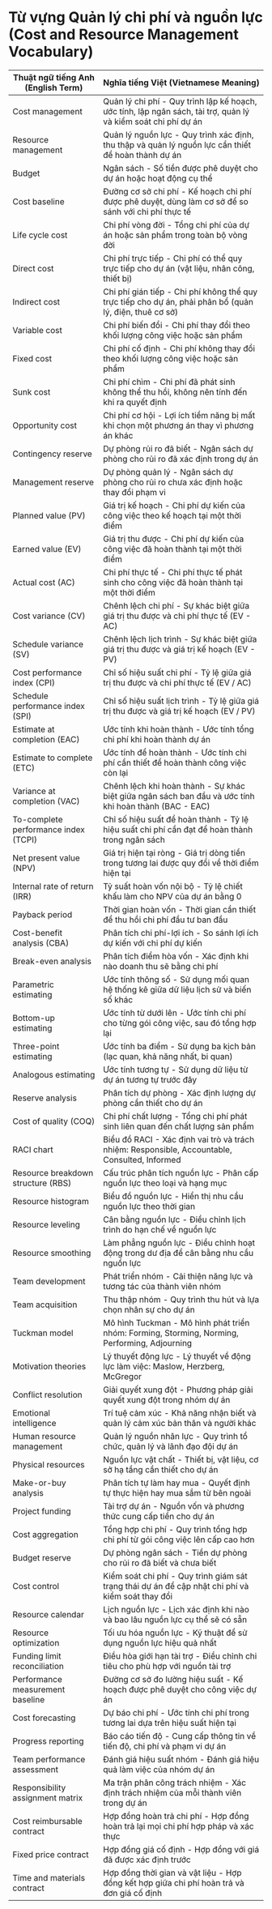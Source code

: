 # Từ vựng Quản lý chi phí và nguồn lực (Cost and Resource Management Vocabulary)

| Thuật ngữ tiếng Anh (English Term) | Nghĩa tiếng Việt (Vietnamese Meaning) |
|-----------------------------------|--------------------------------------|
| Cost management | Quản lý chi phí - Quy trình lập kế hoạch, ước tính, lập ngân sách, tài trợ, quản lý và kiểm soát chi phí dự án |
| Resource management | Quản lý nguồn lực - Quy trình xác định, thu thập và quản lý nguồn lực cần thiết để hoàn thành dự án |
| Budget | Ngân sách - Số tiền được phê duyệt cho dự án hoặc hoạt động cụ thể |
| Cost baseline | Đường cơ sở chi phí - Kế hoạch chi phí được phê duyệt, dùng làm cơ sở để so sánh với chi phí thực tế |
| Life cycle cost | Chi phí vòng đời - Tổng chi phí của dự án hoặc sản phẩm trong toàn bộ vòng đời |
| Direct cost | Chi phí trực tiếp - Chi phí có thể quy trực tiếp cho dự án (vật liệu, nhân công, thiết bị) |
| Indirect cost | Chi phí gián tiếp - Chi phí không thể quy trực tiếp cho dự án, phải phân bổ (quản lý, điện, thuê cơ sở) |
| Variable cost | Chi phí biến đổi - Chi phí thay đổi theo khối lượng công việc hoặc sản phẩm |
| Fixed cost | Chi phí cố định - Chi phí không thay đổi theo khối lượng công việc hoặc sản phẩm |
| Sunk cost | Chi phí chìm - Chi phí đã phát sinh không thể thu hồi, không nên tính đến khi ra quyết định |
| Opportunity cost | Chi phí cơ hội - Lợi ích tiềm năng bị mất khi chọn một phương án thay vì phương án khác |
| Contingency reserve | Dự phòng rủi ro đã biết - Ngân sách dự phòng cho rủi ro đã xác định trong dự án |
| Management reserve | Dự phòng quản lý - Ngân sách dự phòng cho rủi ro chưa xác định hoặc thay đổi phạm vi |
| Planned value (PV) | Giá trị kế hoạch - Chi phí dự kiến của công việc theo kế hoạch tại một thời điểm |
| Earned value (EV) | Giá trị thu được - Chi phí dự kiến của công việc đã hoàn thành tại một thời điểm |
| Actual cost (AC) | Chi phí thực tế - Chi phí thực tế phát sinh cho công việc đã hoàn thành tại một thời điểm |
| Cost variance (CV) | Chênh lệch chi phí - Sự khác biệt giữa giá trị thu được và chi phí thực tế (EV - AC) |
| Schedule variance (SV) | Chênh lệch lịch trình - Sự khác biệt giữa giá trị thu được và giá trị kế hoạch (EV - PV) |
| Cost performance index (CPI) | Chỉ số hiệu suất chi phí - Tỷ lệ giữa giá trị thu được và chi phí thực tế (EV / AC) |
| Schedule performance index (SPI) | Chỉ số hiệu suất lịch trình - Tỷ lệ giữa giá trị thu được và giá trị kế hoạch (EV / PV) |
| Estimate at completion (EAC) | Ước tính khi hoàn thành - Ước tính tổng chi phí khi hoàn thành dự án |
| Estimate to complete (ETC) | Ước tính để hoàn thành - Ước tính chi phí cần thiết để hoàn thành công việc còn lại |
| Variance at completion (VAC) | Chênh lệch khi hoàn thành - Sự khác biệt giữa ngân sách ban đầu và ước tính khi hoàn thành (BAC - EAC) |
| To-complete performance index (TCPI) | Chỉ số hiệu suất để hoàn thành - Tỷ lệ hiệu suất chi phí cần đạt để hoàn thành trong ngân sách |
| Net present value (NPV) | Giá trị hiện tại ròng - Giá trị dòng tiền trong tương lai được quy đổi về thời điểm hiện tại |
| Internal rate of return (IRR) | Tỷ suất hoàn vốn nội bộ - Tỷ lệ chiết khấu làm cho NPV của dự án bằng 0 |
| Payback period | Thời gian hoàn vốn - Thời gian cần thiết để thu hồi chi phí đầu tư ban đầu |
| Cost-benefit analysis (CBA) | Phân tích chi phí-lợi ích - So sánh lợi ích dự kiến với chi phí dự kiến |
| Break-even analysis | Phân tích điểm hòa vốn - Xác định khi nào doanh thu sẽ bằng chi phí |
| Parametric estimating | Ước tính thông số - Sử dụng mối quan hệ thống kê giữa dữ liệu lịch sử và biến số khác |
| Bottom-up estimating | Ước tính từ dưới lên - Ước tính chi phí cho từng gói công việc, sau đó tổng hợp lại |
| Three-point estimating | Ước tính ba điểm - Sử dụng ba kịch bản (lạc quan, khả năng nhất, bi quan) |
| Analogous estimating | Ước tính tương tự - Sử dụng dữ liệu từ dự án tương tự trước đây |
| Reserve analysis | Phân tích dự phòng - Xác định lượng dự phòng cần thiết cho dự án |
| Cost of quality (COQ) | Chi phí chất lượng - Tổng chi phí phát sinh liên quan đến chất lượng sản phẩm |
| RACI chart | Biểu đồ RACI - Xác định vai trò và trách nhiệm: Responsible, Accountable, Consulted, Informed |
| Resource breakdown structure (RBS) | Cấu trúc phân tích nguồn lực - Phân cấp nguồn lực theo loại và hạng mục |
| Resource histogram | Biểu đồ nguồn lực - Hiển thị nhu cầu nguồn lực theo thời gian |
| Resource leveling | Cân bằng nguồn lực - Điều chỉnh lịch trình do hạn chế về nguồn lực |
| Resource smoothing | Làm phẳng nguồn lực - Điều chỉnh hoạt động trong dư địa để cân bằng nhu cầu nguồn lực |
| Team development | Phát triển nhóm - Cải thiện năng lực và tương tác của thành viên nhóm |
| Team acquisition | Thu thập nhóm - Quy trình thu hút và lựa chọn nhân sự cho dự án |
| Tuckman model | Mô hình Tuckman - Mô hình phát triển nhóm: Forming, Storming, Norming, Performing, Adjourning |
| Motivation theories | Lý thuyết động lực - Lý thuyết về động lực làm việc: Maslow, Herzberg, McGregor |
| Conflict resolution | Giải quyết xung đột - Phương pháp giải quyết xung đột trong nhóm dự án |
| Emotional intelligence | Trí tuệ cảm xúc - Khả năng nhận biết và quản lý cảm xúc bản thân và người khác |
| Human resource management | Quản lý nguồn nhân lực - Quy trình tổ chức, quản lý và lãnh đạo đội dự án |
| Physical resources | Nguồn lực vật chất - Thiết bị, vật liệu, cơ sở hạ tầng cần thiết cho dự án |
| Make-or-buy analysis | Phân tích tự làm hay mua - Quyết định tự thực hiện hay mua sắm từ bên ngoài |
| Project funding | Tài trợ dự án - Nguồn vốn và phương thức cung cấp tiền cho dự án |
| Cost aggregation | Tổng hợp chi phí - Quy trình tổng hợp chi phí từ gói công việc lên cấp cao hơn |
| Budget reserve | Dự phòng ngân sách - Tiền dự phòng cho rủi ro đã biết và chưa biết |
| Cost control | Kiểm soát chi phí - Quy trình giám sát trạng thái dự án để cập nhật chi phí và kiểm soát thay đổi |
| Resource calendar | Lịch nguồn lực - Lịch xác định khi nào và bao lâu nguồn lực cụ thể sẽ có sẵn |
| Resource optimization | Tối ưu hóa nguồn lực - Kỹ thuật để sử dụng nguồn lực hiệu quả nhất |
| Funding limit reconciliation | Điều hòa giới hạn tài trợ - Điều chỉnh chi tiêu cho phù hợp với nguồn tài trợ |
| Performance measurement baseline | Đường cơ sở đo lường hiệu suất - Kế hoạch được phê duyệt cho công việc dự án |
| Cost forecasting | Dự báo chi phí - Ước tính chi phí trong tương lai dựa trên hiệu suất hiện tại |
| Progress reporting | Báo cáo tiến độ - Cung cấp thông tin về tiến độ, chi phí và phạm vi dự án |
| Team performance assessment | Đánh giá hiệu suất nhóm - Đánh giá hiệu quả làm việc của nhóm dự án |
| Responsibility assignment matrix | Ma trận phân công trách nhiệm - Xác định trách nhiệm của mỗi thành viên trong dự án |
| Cost reimbursable contract | Hợp đồng hoàn trả chi phí - Hợp đồng hoàn trả lại mọi chi phí hợp pháp và xác thực |
| Fixed price contract | Hợp đồng giá cố định - Hợp đồng với giá đã được xác định trước |
| Time and materials contract | Hợp đồng thời gian và vật liệu - Hợp đồng kết hợp giữa chi phí hoàn trả và đơn giá cố định | 